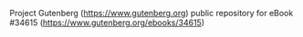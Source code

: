 Project Gutenberg (https://www.gutenberg.org) public repository for eBook #34615 (https://www.gutenberg.org/ebooks/34615)
